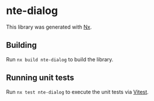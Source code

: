 # nte-dialog

This library was generated with [Nx](https://nx.dev).

## Building

Run `nx build nte-dialog` to build the library.

## Running unit tests

Run `nx test nte-dialog` to execute the unit tests via [Vitest](https://vitest.dev/).
